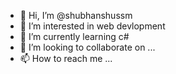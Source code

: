 - 👋 Hi, I’m @shubhanshussm
- 👀 I’m interested in web devlopment
- 🌱 I’m currently learning c#
- 💞️ I’m looking to collaborate on ...
- 📫 How to reach me ...

<!---
shubhanshussm/shubhanshussm is a ✨ special ✨ repository because its `README.md` (this file) appears on your GitHub profile.
You can click the Preview link to take a look at your changes.
--->
